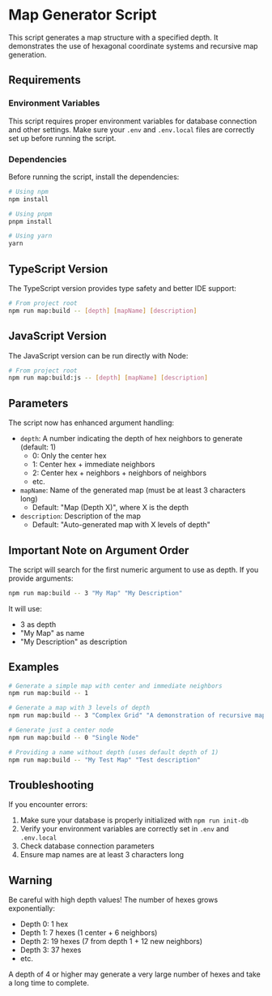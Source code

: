 # Map Generator Script

This script generates a map structure with a specified depth. It demonstrates the use of hexagonal coordinate systems and recursive map generation.

## Requirements

### Environment Variables

This script requires proper environment variables for database connection and other settings. Make sure your `.env` and `.env.local` files are correctly set up before running the script.

### Dependencies

Before running the script, install the dependencies:

```bash
# Using npm
npm install

# Using pnpm
pnpm install

# Using yarn
yarn
```

## TypeScript Version

The TypeScript version provides type safety and better IDE support:

```bash
# From project root
npm run map:build -- [depth] [mapName] [description]
```

## JavaScript Version

The JavaScript version can be run directly with Node:

```bash
# From project root
npm run map:build:js -- [depth] [mapName] [description]
```

## Parameters

The script now has enhanced argument handling:

- `depth`: A number indicating the depth of hex neighbors to generate (default: 1)
  - 0: Only the center hex
  - 1: Center hex + immediate neighbors
  - 2: Center hex + neighbors + neighbors of neighbors
  - etc.
- `mapName`: Name of the generated map (must be at least 3 characters long)
  - Default: "Map (Depth X)", where X is the depth
- `description`: Description of the map
  - Default: "Auto-generated map with X levels of depth"

## Important Note on Argument Order

The script will search for the first numeric argument to use as depth. If you provide arguments:

```bash
npm run map:build -- 3 "My Map" "My Description"
```

It will use:

- 3 as depth
- "My Map" as name
- "My Description" as description

## Examples

```bash
# Generate a simple map with center and immediate neighbors
npm run map:build -- 1

# Generate a map with 3 levels of depth
npm run map:build -- 3 "Complex Grid" "A demonstration of recursive mapping"

# Generate just a center node
npm run map:build -- 0 "Single Node"

# Providing a name without depth (uses default depth of 1)
npm run map:build -- "My Test Map" "Test description"
```

## Troubleshooting

If you encounter errors:

1. Make sure your database is properly initialized with `npm run init-db`
2. Verify your environment variables are correctly set in `.env` and `.env.local`
3. Check database connection parameters
4. Ensure map names are at least 3 characters long

## Warning

Be careful with high depth values! The number of hexes grows exponentially:

- Depth 0: 1 hex
- Depth 1: 7 hexes (1 center + 6 neighbors)
- Depth 2: 19 hexes (7 from depth 1 + 12 new neighbors)
- Depth 3: 37 hexes
- etc.

A depth of 4 or higher may generate a very large number of hexes and take a long time to complete.
